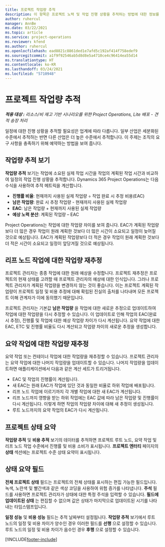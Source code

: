 ```yaml
---
title: 프로젝트 작업량 추적
description: 이 항목은 프로젝트 노력 및 작업 진행 상황을 추적하는 방법에 대한 정보를 제공합니다.
author: ruhercul
manager: AnnBe
ms.date: 03/22/2021
ms.topic: article
ms.service: project-operations
ms.reviewer: kfend
ms.author: ruhercul
ms.openlocfilehash: ead8821c8861ded1e7afd5c192af414f758edef9
ms.sourcegitcommit: a1f9f92546ab5d8d8e5a4710ce4c96414ea55d14
ms.translationtype: HT
ms.contentlocale: ko-KR
ms.lasthandoff: 03/24/2021
ms.locfileid: "5710948"
---
```

# <a name="project-effort-tracking"></a>프로젝트 작업량 추적

_**적용 대상 :** 리소스/비 재고 기반 시나리오를 위한 Project Operations, Lite 배포 - 견적 송장 처리_

일정에 대한 진행 상황을 추적할 필요성은 업계에 따라 다릅니다. 일부 산업은 세분화된 수준에서 추적하는 반면 다른 산업은 더 높은 수준에서 추적합니다. 이 주제는 조직의 요구 사항을 충족하기 위해 예약하는 방법을 보여 줍니다.

## <a name="effort-tracking-view"></a>작업량 추적 보기

**작업량 추적** 보기는 작업에 소요된 실제 작업 시간을 작업의 계획된 작업 시간과 비교하여 일정의 작업 진행 상황을 추적합니다. Dynamics 365 Project Operations는 다음 수식을 사용하여 추적 메트릭을 계산합니다.

- **진행률 비율**: 현재까지 사용된 실제 작업량 ÷ 작업 완료 시 추정 비용(EAC) 
- **남은 작업량**: 완료 시 추정 작업량 - 현재까지 사용된 실제 작업량 
- **EAC**: 남은 작업량 + 현재까지 사용된 실제 작업량 
- **예상 노력 분산**: 계획된 작업량 – EAC

Project Operations는 작업에 대한 작업량 차이를 보여 줍니다. EAC가 계획된 작업량보다 더 많은 경우 작업이 원래 계획한 것보다 더 많은 시간이 소요되고 일정이 늦어질 것으로 예상됩니다. EAC가 계획된 작업량보다 더 적은 경우 작업이 원래 계획한 것보다 더 적은 시간이 소요되고 일정이 앞당겨질 것으로 예상됩니다.

## <a name="reprojecting-effort-on-leaf-node-tasks"></a>리프 노드 작업에 대한 작업량 재추정

프로젝트 관리자는 종종 작업에 대한 원래 예상을 수정합니다. 프로젝트 재추정은 프로젝트의 현재 상태를 고려할 때 프로젝트 관리자의 예상에 대한 인식입니다. 그러나 프로젝트 관리자가 계획된 작업량을 변경하지 않는 것이 좋습니다. 이는 프로젝트 계획된 작업량이 프로젝트 일정 및 비용 추정에 대해 확립된 진실의 출처를 나타내며 모든 프로젝트 이해 관계자가 이에 동의했기 때문입니다.

프로젝트 관리자는 기본값 **남은 작업량** 을 작업에 대한 새로운 추정으로 업데이트하여 작업에 대한 작업량을 다시 추정할 수 있습니다. 이 업데이트로 인해 작업의 EAC(완료 시 추정), 진행률 및 작업에 대한 예상 작업량 차이가 다시 계산됩니다. 요약 작업에 대한 EAC, ETC 및 진행률 비율도 다시 계산되고 작업량 차이의 새로운 추정을 생성합니다.

## <a name="reprojection-of-effort-on-summary-tasks"></a>요약 작업에 대한 작업량 재추정

요약 작업 또는 컨테이너 작업에 대한 작업량을 재추정할 수 있습니다. 프로젝트 관리자는 요약 작업에 대한 나머지 작업량을 업데이트할 수 있습니다. 나머지 작업량을 업데이트하면 애플리케이션에서 다음과 같은 계산 세트가 트리거됩니다.

- EAC 및 작업의 진행률이 계산됩니다.
- 새 EAC는 원래 EAC가 작업에 있던 것과 동일한 비율로 하위 작업에 배포됩니다.
- 리프 노드 작업에 이르기까지 각 개별 작업에 대한 새 EAC가 계산됩니다. 
- 리프 노드까지 영향을 받는 하위 작업에는 EAC 값에 따라 남은 작업량 및 진행률이 다시 계산됩니다. 이렇게 하면 작업의 작업량 차이에 대해 새 추정이 생성됩니다. 
- 루트 노드까지의 요약 작업의 EAC가 다시 계산됩니다.


## <a name="project-status-summary"></a>프로젝트 상태 요약

**작업량 추적** 및 **비용 추적** 보기의 데이터를 추적하면 프로젝트 루트 노드, 요약 작업 및 리프 노드 작업 수준에서 진행률 및 비용 소비가 표시됩니다. **프로젝트 엔터티** 페이지의 **상태** 섹션에는 프로젝트 수준 상태 요약이 표시됩니다.

## <a name="status-summary-fields"></a>상태 요약 필드

**전체 프로젝트 상태** 필드는 프로젝트의 전체 상태를 표시하는 편집 가능한 필드입니다. 녹색, 노란색 및 빨간색과 같은 색상 코딩을 사용하여 위험 증가를 나타냅니다. **주석** 필드를 사용하면 프로젝트 관리자가 상태에 대한 특정 주석을 입력할 수 있습니다. **필드에 업데이트된 상태** 는 편집할 수 없으며 값은 상태가 마지막으로 업데이트된 시기를 나타내는 타임스탬프입니다.

**일정 성능** 및 **비용 성능** 필드는 추적 날짜부터 설정됩니다. **작업량 추적** 보기에서 루트 노드의 일정 및 비용 차이가 양수인 경우 이러한 필드를 **선행** 으로 설정할 수 있습니다. 루트 노드의 일정 및 비용 차이가 음수인 경우 **후행** 으로 설정할 수 있습니다.


[!INCLUDE[footer-include](../includes/footer-banner.md)]
